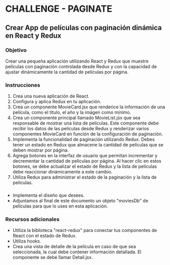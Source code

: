 # CHALLENGE - PAGINATE

## Crear App de películas con paginación dinámica en React y Redux

### Objetivo

Crear una pequeña aplicación utilizando React y Redux que muestre películas con paginación controlada desde Redux y con la capacidad de ajustar dinámicamente la cantidad de películas por página.

### Instrucciones

1. Crea una nueva aplicación de React.
2. Configura y aplica Redux en tu aplicación.
3. Crea un componente MovieCard.jsx que renderice la información de una película, como el título, el año y la imágen como mínimo.
4. Crea un componente principal llamado MovieList.jsx que sea responsable de mostrar una lista de películas. Este componente debe recibir los datos de las películas desde Redux y renderizar varios componentes MovieCard en función de la configuración de paginación.
5. Implementa la funcionalidad de paginación utilizando Redux. Debes tener un estado en Redux que almacene la cantidad de películas que se deben mostrar por página.
6. Agrega botones en la interfaz de usuario que permitan incrementar y decrementar la cantidad de películas por página. Al hacer clic en estos botones, se debe actualizar el estado de Redux y la lista de películas debe reaccionar dinámicamente a este cambio.
7. Utiliza Redux para administrar el estado de la paginación y la lista de películas.

###

-   Implementa el diseño que desees.
-   Adjuntamos al final de este documento un objeto "moviesDb" de películas para que lo uses en esta aplicación.

### Recursos adicionales

-   Utiliza la biblioteca "react-redux" para conectar tus componentes de React con el estado de Redux.
-   Utiliza hooks.
-   Crea una vista de detalle de la película en caso de que sea seleccionada, la cual debe contener información detallada. El componente se debe llamar Detail.jsx.
